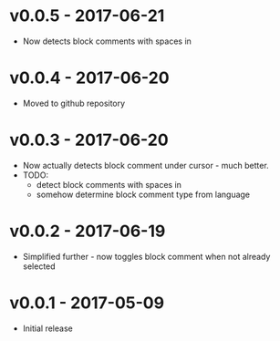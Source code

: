 # v0.0.5 - 2017-06-21
- Now detects block comments with spaces in

# v0.0.4 - 2017-06-20
- Moved to github repository

# v0.0.3 - 2017-06-20
- Now actually detects block comment under cursor - much better.
- TODO:
    - detect block comments with spaces in
    - somehow determine block comment type from language

# v0.0.2 - 2017-06-19
- Simplified further - now toggles block comment when not already selected

# v0.0.1 - 2017-05-09
- Initial release
